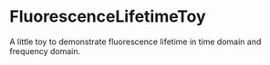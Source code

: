 # FluorescenceLifetimeToy
A little toy to demonstrate fluorescence lifetime in time domain and frequency domain. 
